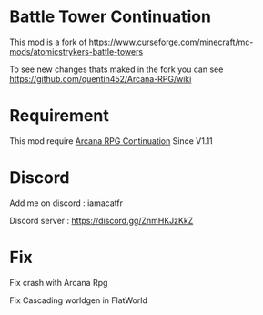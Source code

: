 # Battle Tower Continuation

This mod is a fork of https://www.curseforge.com/minecraft/mc-mods/atomicstrykers-battle-towers

To see new changes thats maked in the fork you can see https://github.com/quentin452/Arcana-RPG/wiki


# Requirement

This mod require [Arcana RPG Continuation](https://legacy.curseforge.com/minecraft/mc-mods/arcana-rpg-continuation) Since V1.11

# Discord

Add me on discord : iamacatfr

Discord server : https://discord.gg/ZnmHKJzKkZ

# Fix

Fix crash with Arcana Rpg

Fix Cascading worldgen in FlatWorld
